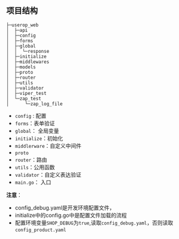 ## 项目结构
```
├─userop_web
│  ├─api
│  ├─config
│  ├─forms
│  ├─global
│  │  └─response
│  ├─initialize
│  ├─middlewares
│  ├─models
│  ├─proto
│  ├─router
│  ├─utils
│  ├─validator
│  ├─viper_test
│  └─zap_test
│      └─zap_log_file
```

- `config` : 配置
- `forms`：表单验证
- `global`： 全局变量
- `initialize`：初始化
- `middlerware`：自定义中间件
- `proto`
- `router`：路由
- `utils`：公用函数
- `validator`：自定义表达验证
- `main.go`： 入口

**注意**：
- config_debug.yaml是开发环境配置文件，
- initialize中的config.go中是配置文件加载的流程
- 配置环境变量`SHOP_DEBUG`为`true`,读取`config_debug.yaml`，否则读取`config_product.yaml`
